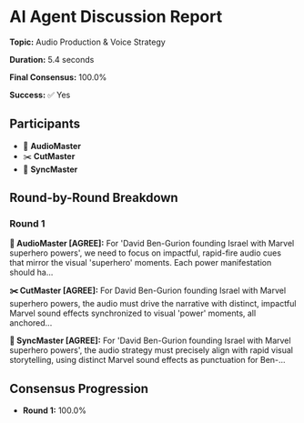 # AI Agent Discussion Report

**Topic:** Audio Production & Voice Strategy

**Duration:** 5.4 seconds

**Final Consensus:** 100.0%

**Success:** ✅ Yes

## Participants

- 🎵 **AudioMaster**
- ✂️ **CutMaster**
- 🎯 **SyncMaster**

## Round-by-Round Breakdown

### Round 1

**🎵 AudioMaster [AGREE]:** For 'David Ben-Gurion founding Israel with Marvel superhero powers', we need to focus on impactful, rapid-fire audio cues that mirror the visual 'superhero' moments. Each power manifestation should ha...

**✂️ CutMaster [AGREE]:** For David Ben-Gurion founding Israel with Marvel superhero powers, the audio must drive the narrative with distinct, impactful Marvel sound effects synchronized to visual 'power' moments, all anchored...

**🎯 SyncMaster [AGREE]:** For 'David Ben-Gurion founding Israel with Marvel superhero powers', the audio strategy must precisely align with rapid visual storytelling, using distinct Marvel sound effects as punctuation for Ben-...

## Consensus Progression

- **Round 1:** 100.0%
